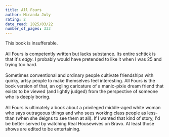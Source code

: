 ```yaml
---
title: All Fours
author: Miranda July
rating: 2
date_read: 2025/03/22
number_of_pages: 333
---
```


This book is insufferable.<br/><br/>All Fours is competently written but lacks substance. Its entire schtick is that it's <i>edgy</i>. I probably would have pretended to like it when I was 25 and trying too hard.<br/><br/>Sometimes conventional and ordinary people cultivate friendships with quirky, artsy people to make themselves feel interesting. All Fours is the book version of that, an ogling caricature of a manic-pixie dream friend that exists to be viewed (and lightly judged) from the perspective of someone who is deeply boring.   <br/><br/>All Fours is ultimately a book about a privileged middle-aged white woman who says outrageous things and who sees working class people as less-than (when she deigns to see them at all). If I wanted that kind of story, I'd be better served by watching Real Housewives on Bravo. At least those shows are edited to be entertaining.